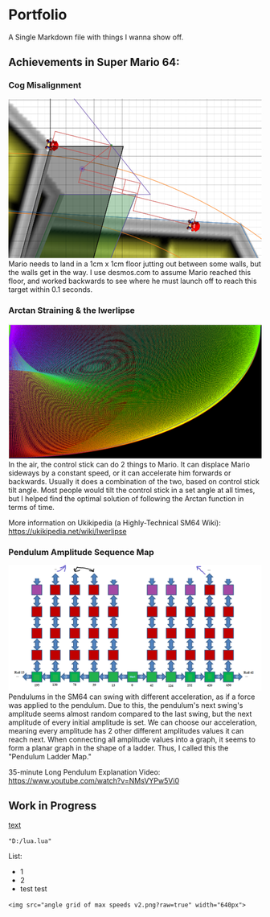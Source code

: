 # Portfolio
A Single Markdown file with things I wanna show off.

## Achievements in Super Mario 64:

### Cog Misalignment
<img src="cogmisa.png?raw=true" width="640px">
Mario needs to land in a 1cm x 1cm floor jutting out between some walls, but the walls get in the way. I use desmos.com to assume Mario reached this floor, and worked backwards to see where he must launch off to reach this target within 0.1 seconds.

### Arctan Straining & the Iwerlipse
<img src="arctan straining.png?raw=true" width="640px">
In the air, the control stick can do 2 things to Mario. It can displace Mario sideways by a constant speed, or it can accelerate him forwards or backwards. Usually it does a combination of the two, based on control stick tilt angle. Most people would tilt the control stick in a set angle at all times, but I helped find the optimal solution of following the Arctan function in terms of time.

More information on Ukikipedia (a Highly-Technical SM64 Wiki): https://ukikipedia.net/wiki/Iwerlipse 

### Pendulum Amplitude Sequence Map
<img src="pendulumAmplitudes.png?raw=true" width="640px">
Pendulums in the SM64 can swing with different acceleration, as if a force was applied to the pendulum. Due to this, the pendulum's next swing's amplitude seems almost random compared to the last swing, but the next amplitude of every initial amplitude is set. We can choose our acceleration, meaning every amplitude has 2 other different amplitudes values it can reach next. When connecting all amplitude values into a graph, it seems to form a planar graph in the shape of a ladder. Thus, I called this the "Pendulum Ladder Map."

35-minute Long Pendulum Explanation Video: https://www.youtube.com/watch?v=NMsVYPw5Vi0

## Work in Progress

[text](http://link)

`"D:/lua.lua"`

List:
- 1
- 2
- test test

`<img src="angle grid of max speeds v2.png?raw=true" width="640px">`
